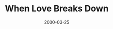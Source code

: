 ---
layout: message
category: message
series: "Beyond Mars and Venus"
title: "When Love Breaks Down"
date: 2000-03-25
message_id: 383
---